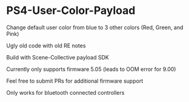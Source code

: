 # PS4-User-Color-Payload
Change default user color from blue to 3 other colors (Red, Green, and Pink)

Ugly old code with old RE notes

Build with Scene-Collective payload SDK

Currently only supports firmware 5.05 (leads to OOM error for 9.00)

Feel free to submit PRs for additional firmware support

Only works for bluetooth connected controllers
